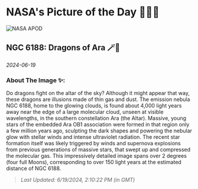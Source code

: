 
# NASA's Picture of the Day 🧑‍🚀💫

  ![NASA APOD](https://apod.nasa.gov/apod/image/2406/AraDragons_Taylor_4728.jpg)
  
  ## NGC 6188: Dragons of Ara 🪄🌌
  
  _2024-06-19_
  
  ### About The Image ✨: 
  
  Do dragons fight on the altar of the sky?  Although it might appear that way, these dragons are illusions made of thin gas and dust. The emission nebula NGC 6188, home to the glowing clouds, is found about 4,000 light years away near the edge of a large molecular cloud, unseen at visible wavelengths, in the southern constellation Ara (the Altar). Massive, young stars of the embedded Ara OB1 association were formed in that region only a few million years ago, sculpting the dark shapes and powering the nebular glow with stellar winds and intense ultraviolet radiation. The recent star formation itself was likely triggered by winds and supernova explosions from previous generations of massive stars, that swept up and compressed the molecular gas. This impressively detailed image spans over 2 degrees (four full Moons), corresponding to over 150 light years at the estimated distance of NGC 6188.
  
  
  
  > _Last Updated: 6/19/2024, 2:10:22 PM (in GMT)_
  